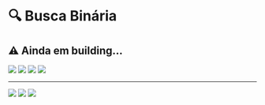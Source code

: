 # 🔍 Busca Binária

## ⚠ Ainda em building...

<img src="https://ik.imagekit.io/dwei78ukbe/busca_binaria/procura3-1_r9Fyp5yYc1.png"/>

<img src="https://ik.imagekit.io/dwei78ukbe/busca_binaria/procura3-2_CwrQNQKGU3.png"/>

<img src="https://ik.imagekit.io/dwei78ukbe/busca_binaria/procura3-3_T39jfb2I_0.png"/>

<img src="https://ik.imagekit.io/dwei78ukbe/busca_binaria/procura3-4_4BnIq07_TN.png"/>

---
<img src="https://ik.imagekit.io/dwei78ukbe/busca_binaria/procura3-2_CwrQNQKGU3.png"/>

<img src="https://ik.imagekit.io/dwei78ukbe/busca_binaria/procura11-1_nygeq-IA4L.png"/>

<img src="https://ik.imagekit.io/dwei78ukbe/busca_binaria/procura11-2_7PAJbGtjl.png"/>
